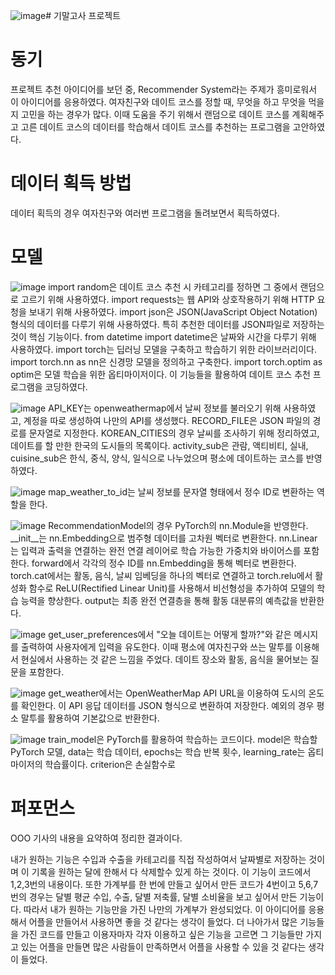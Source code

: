 ![image](https://github.com/user-attachments/assets/49df589a-1451-411f-84bb-c52922a5d0e0)# 기말고사 프로젝트

# 동기
프로젝트 추천 아이디어를 보던 중, Recommender System라는 주제가 흥미로워서 이 아이디어를 응용하였다. 여자친구와 데이트 코스를 정할 때, 무엇을 하고 무엇을 먹을 지 고민을 하는 경우가 많다. 이때 도움을 주기 위해서 랜덤으로 데이트 코스를 계획해주고 고른 데이트 코스의 데이터를 학습해서 데이트 코스를 추천하는 프로그램을 고안하였다.

# 데이터 획득 방법
데이터 획득의 경우 여자친구와 여러번 프로그램을 돌려보면서 획득하였다.

# 모델
![image](https://github.com/user-attachments/assets/91ee6de0-3044-447b-be9b-6970e477f5b9)
import random은 데이트 코스 추천 시 카테고리를 정하면 그 중에서 랜덤으로 고르기 위해 사용하였다. 
import requests는 웹 API와 상호작용하기 위해 HTTP 요청을 보내기 위해 사용하였다.
import json은 JSON(JavaScript Object Notation) 형식의 데이터를 다루기 위해 사용하였다. 특히 추천한 데이터를 JSON파일로 저장하는 것이 핵심 기능이다. 
from datetime import datetime은 날짜와 시간을 다루기 위해 사용하였다. 
import torch는 딥러닝 모델을 구축하고 학습하기 위한 라이브러리이다.
import torch.nn as nn은 신경망 모델을 정의하고 구축한다.
import torch.optim as optim은 모델 학습을 위한 옵티마이저이다.
이 기능들을 활용하여 데이트 코스 추천 프로그램을 코딩하였다. 

![image](https://github.com/user-attachments/assets/fb994e08-0a1a-4407-974a-0171292353ff)
API_KEY는 openweathermap에서 날씨 정보를 불러오기 위해 사용하였고, 계정을 따로 생성하여 나만의 API를 생성했다.
RECORD_FILE은 JSON 파일의 경로를 문자열로 지정한다.
KOREAN_CITIES의 경우 날씨를 조사하기 위해 정리하였고, 데이트를 할 만한 한국의 도시들의 목록이다.
activity_sub은 관람, 액티비티, 실내, cuisine_sub은 한식, 중식, 양식, 일식으로 나누었으며 평소에 데이트하는 코스를 반영하였다.

![image](https://github.com/user-attachments/assets/87565617-8e55-427a-83bb-476590183dc6)
map_weather_to_id는 날씨 정보를 문자열 형태에서 정수 ID로 변환하는 역할을 한다.

![image](https://github.com/user-attachments/assets/ff20e2dc-d76b-4f7b-b3f3-7ce7014b90e0)
RecommendationModel의 경우 PyTorch의 nn.Module을 반영한다.
__init__는 nn.Embedding으로 범주형 데이터를 고차원 벡터로 변환한다. nn.Linear는 입력과 출력을 연결하는 완전 연결 레이어로 학습 가능한 가중치와 바이어스를 포함한다. forward에서  각각의 정수 ID를 nn.Embedding을 통해 벡터로 변환한다. torch.cat에서는 활동, 음식, 날씨 임베딩을 하나의 벡터로 연결하고 torch.relu에서 활성화 함수로 ReLU(Rectified Linear Unit)를 사용해서 비선형성을 추가하여 모델의 학습 능력을 향상한다. output는 최종 완전 연결층을 통해 활동 대분류의 예측값을 반환한다.

![image](https://github.com/user-attachments/assets/1f190c38-5f62-4d3c-8b77-30ec91c5fe38)
get_user_preferences에서 "오늘 데이트는 어떻게 할까?"와 같은 메시지를 출력하여 사용자에게 입력을 유도한다. 이때 평소에 여자친구와 쓰는 말투를 이용해서 현실에서 사용하는 것 같은 느낌을 주었다. 데이트 장소와 활동, 음식을 물어보는 질문을 포함한다. 

![image](https://github.com/user-attachments/assets/868c7de6-36ff-461a-9514-c23eec0aaaba)
get_weather에서는 OpenWeatherMap API URL을 이용하여 도시의 온도를 확인한다. 이 API 응답 데이터를 JSON 형식으로 변환하여 저장한다. 예외의 경우 평소 말투를 활용하여 기본값으로 반환한다.

![image](https://github.com/user-attachments/assets/5a84e063-0c34-4267-8e9e-951e13c67355)
train_model은 PyTorch를 활용하여 학습하는 코드이다. model은 학습할 PyTorch 모델, data는 학습 데이터, epochs는 학습 반복 횟수, learning_rate는 옵티마이저의 학습률이다. criterion은 손실함수로



# 퍼포먼스
OOO 기사의 내용을 요약하여 정리한 결과이다.

내가 원하는 기능은 수입과 수출을 카테고리를 직접 작성하여서 날짜별로 저장하는 것이며 이 기록을 원하는 달에 한해서 다 삭제할수 있게 하는 것이다. 이 기능이 코드에서 1,2,3번의 내용이다. 또한 가계부를 한 번에 만들고 싶어서 만든 코드가 4번이고 5,6,7번의 경우는 달별 평균 수입, 수출, 달별 저축률, 달별 소비율을 보고 싶어서 만든 기능이다. 따라서 내가 원하는 기능만을 가진 나만의 가계부가 완성되었다.
이 아이디어를 응용해서 어플을 만들어서 사용하면 좋을 것 같다는 생각이 들었다. 더 나아가서 많은 기능들을 가진 코드를 만들고 이용자마자 각자 이용하고 싶은 기능을 고르면 그 기능들만 가지고 있는 어플을 만들면 많은 사람들이 만족하면서 어플을 사용할 수 있을 것 같다는 생각이 들었다.
